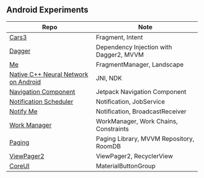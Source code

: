 ## Android Experiments
| Repo                                                                  | Note                                    |
|-----------------------------------------------------------------------|-----------------------------------------|
| [Cars3](./Cars3)                                                      | Fragment, Intent                        |
| [Dagger](./Dagger)                                                    | Dependency Injection with Dagger2, MVVM |
| [Me](./Me)                                                            | FragmentManager, Landscape              |
| [Native C++ Neural Network on Android](./NativeCNeuralNetworkAndroid) | JNI, NDK                                |
| [Navigation Component](./NavigationComponent)                         | Jetpack Navigation Component            |
| [Notification Scheduler](./NotificationScheduler)                     | Notification, JobService                |
| [Notify Me](./NotifyMe)                                               | Notification, BroadcastReceiver         |
| [Work Manager](./WorkManager)                                         | WorkManager, Work Chains, Constraints   |
| [Paging](./Paging)                                                    | Paging Library, MVVM Repository, RoomDB |
| [ViewPager2](./ViewPager2)                                            | ViewPager2, RecyclerView                |
| [CoreUI](./CoreUI)                                                    | MaterialButtonGroup                     |
